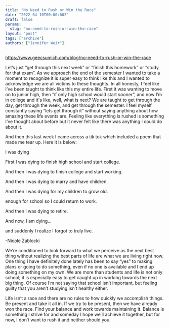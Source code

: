 ```yaml
---
title: "No Need to Rush or Win the Race"
date: "2022-04-10T00:00:00Z"
draft: false
params:
  slug: "no-need-to-rush-or-win-the-race"
layout: "post"
tags: ["archive"]
authors: ["Jennifer Weir"]
---
```


<https://www.geecsumich.com/blog/no-need-to-rush-or-win-the-race>

Let’s just “get through this next week” or “finish this homework” or “study for that exam”. As we approach the end of the semester I wanted to take a moment to recognize it is super easy to think like this and I wanted to acknowledge we are all victims to these thoughts. In all honesty, I feel like I’ve been taught to think like this my entire life. First it was wanting to move on to junior high, then “if only high school would start sooner”, and now I’m in college and it's like, well, what is next? We are taught to get through the day, get through the week, and get through the semester. I feel myself constantly saying “lets get through it” without saying anything about how amazing these life events are. Feeling like everything is rushed is something I’ve thought about before but it never felt like there was anything I could do about it.

And then this last week I came across a tik tok which included a poem that made me tear up. Here it is below:

I was dying

First I was dying to finish high school and start college.

And then I was dying to finish college and start working.

And then I was dying to marry and have children.

And then I was dying for my children to grow old.

enough for school so I could return to work.

And then I was dying to retire.

And now, I am dying…

and suddenly I realize I forgot to truly live.

-Nicole Zablocki

We’re conditioned to look forward to what we perceive as the next best thing without realizing the best parts of life are what we are living right now. One thing I have definitely done lately has been to say “yes” to making plans or going to do something, even if no one is available and I end up doing something on my own. We are more than students and life is not only school; it is especially easy to get caught up in working towards the next big thing. Of course I’m not saying that school isn’t important, but feeling guilty that you aren’t studying isn’t healthy either.

Life isn’t a race and there are no rules to how quickly we accomplish things. Be present and take it all in. If we try to be present, then we have already won the race. Find your balance and work towards maintaining it. Balance is something I strive for and someday I hope we’ll achieve it together, but for now, I don’t want to rush it and neither should you.
